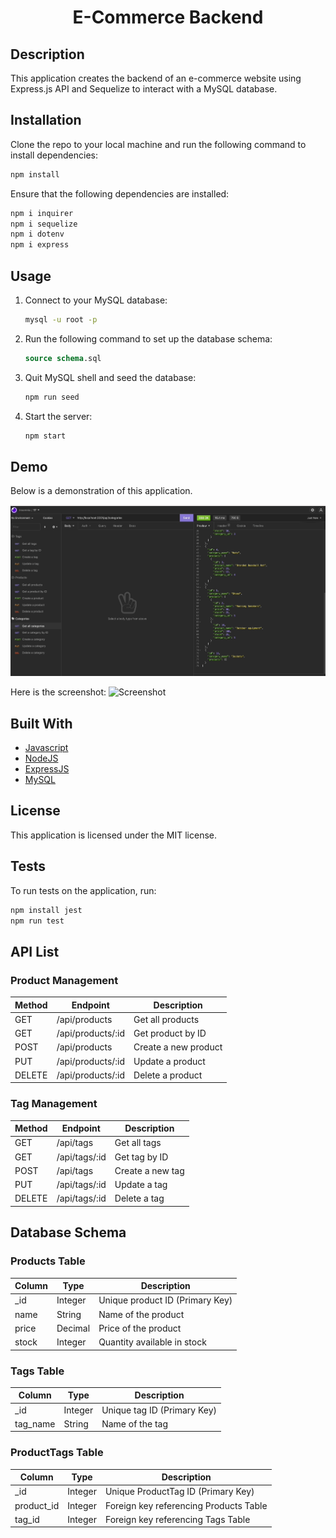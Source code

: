 <h1 align="center">E-Commerce Backend</h1>

## Description
This application creates the backend of an e-commerce website using Express.js API and Sequelize to interact with a MySQL database.

## Installation
Clone the repo to your local machine and run the following command to install dependencies:

```bash
npm install
```

Ensure that the following dependencies are installed:

```bash
npm i inquirer
npm i sequelize
npm i dotenv
npm i express
```

## Usage
1. Connect to your MySQL database:
   ```bash
   mysql -u root -p
   ```

2. Run the following command to set up the database schema:
   ```sql
   source schema.sql
   ```

3. Quit MySQL shell and seed the database:
   ```bash
   npm run seed
   ```

4. Start the server:
   ```bash
   npm start
   ```

## Demo
Below is a demonstration of this application.

![Demo](images/demo.gif)

Here is the screenshot:
![Screenshot](images/Category.png)

## Built With
- [Javascript](https://developer.mozilla.org/en-US/docs/Web/Javascript)
- [NodeJS](https://nodejs.org/en/)
- [ExpressJS](https://expressjs.com/)
- [MySQL](https://www.mysql.com/)

## License
This application is licensed under the MIT license.

## Tests
To run tests on the application, run:

```bash
npm install jest
npm run test
```

## API List

### Product Management

| Method | Endpoint       | Description              |
|--------|----------------|--------------------------|
| GET    | /api/products  | Get all products         |
| GET    | /api/products/:id | Get product by ID     |
| POST   | /api/products  | Create a new product     |
| PUT    | /api/products/:id | Update a product      |
| DELETE | /api/products/:id | Delete a product      |

### Tag Management

| Method | Endpoint       | Description              |
|--------|----------------|--------------------------|
| GET    | /api/tags      | Get all tags             |
| GET    | /api/tags/:id  | Get tag by ID            |
| POST   | /api/tags      | Create a new tag         |
| PUT    | /api/tags/:id  | Update a tag             |
| DELETE | /api/tags/:id  | Delete a tag             |

## Database Schema

### Products Table

| Column   | Type    | Description                    |
|----------|---------|--------------------------------|
| _id      | Integer | Unique product ID (Primary Key)|
| name     | String  | Name of the product            |
| price    | Decimal | Price of the product           |
| stock    | Integer | Quantity available in stock    |

### Tags Table

| Column     | Type    | Description                   |
|------------|---------|-------------------------------|
| _id        | Integer | Unique tag ID (Primary Key)  |
| tag_name   | String  | Name of the tag               |

### ProductTags Table

| Column      | Type    | Description                            |
|-------------|---------|----------------------------------------|
| _id         | Integer | Unique ProductTag ID (Primary Key)     |
| product_id  | Integer | Foreign key referencing Products Table|
| tag_id      | Integer | Foreign key referencing Tags Table    |

